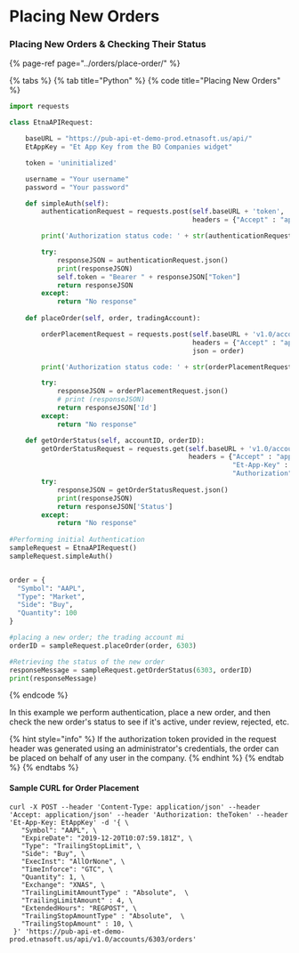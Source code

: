 # Placing New Orders

### Placing New Orders  & Checking Their Status

{% page-ref page="../orders/place-order/" %}

{% tabs %}
{% tab title="Python" %}
{% code title="Placing New Orders" %}
```python
import requests

class EtnaAPIRequest:

	baseURL = "https://pub-api-et-demo-prod.etnasoft.us/api/"
	EtAppKey = "Et App Key from the BO Companies widget"

	token = 'uninitialized'

	username = "Your username"
	password = "Your password"

	def simpleAuth(self):
		authenticationRequest = requests.post(self.baseURL + 'token', 
											  headers = {"Accept" : "application/json", "Et-App-Key" : self.EtAppKey, "Username":self.username, "Password":self.password})

		print('Authorization status code: ' + str(authenticationRequest.status_code) + '\n')

		try:
			responseJSON = authenticationRequest.json()
			print(responseJSON)
			self.token = "Bearer " + responseJSON["Token"]
			return responseJSON
		except:
			return "No response"
		
	def placeOrder(self, order, tradingAccount):

		orderPlacementRequest = requests.post(self.baseURL + 'v1.0/accounts/' + str(tradingAccount) + '/orders',
											  headers = {"Accept" : "application/json", "Et-App-Key" : self.EtAppKey, "Authorization":self.token},
											  json = order)

		print('Authorization status code: ' + str(orderPlacementRequest.status_code) + '\n')

		try:
			responseJSON = orderPlacementRequest.json()
			# print (responseJSON)
			return responseJSON['Id']
		except:
			return "No response"

	def getOrderStatus(self, accountID, orderID):
		getOrderStatusRequest = requests.get(self.baseURL + 'v1.0/accounts/' + str(accountID) + '/orders/' + str(orderID),
											 headers = {"Accept" : "application/json", 
									  			 		"Et-App-Key" : self.EtAppKey, 
									  			 		"Authorization":self.token})
		try:
			responseJSON = getOrderStatusRequest.json()
			print(responseJSON)
			return responseJSON['Status']
		except:
			return "No response"
			
#Performing initial Authentication
sampleRequest = EtnaAPIRequest()
sampleRequest.simpleAuth()


order = {
  "Symbol": "AAPL",
  "Type": "Market",
  "Side": "Buy",
  "Quantity": 100
}

#placing a new order; the trading account mi
orderID = sampleRequest.placeOrder(order, 6303) 

#Retrieving the status of the new order
responseMessage = sampleRequest.getOrderStatus(6303, orderID)
print(responseMessage)
```
{% endcode %}

In this example we perform authentication, place a new order, and then check the new order's status to see if it's active, under review, rejected, etc.

{% hint style="info" %}
If the authorization token provided in the request header was generated using an administrator's credentials, the order can be placed on behalf of any user in the company.
{% endhint %}
{% endtab %}
{% endtabs %}

#### Sample CURL for Order Placement

```text
curl -X POST --header 'Content-Type: application/json' --header 'Accept: application/json' --header 'Authorization: theToken' --header 'Et-App-Key: EtAppKey' -d '{ \ 
   "Symbol": "AAPL", \ 
   "ExpireDate": "2019-12-20T10:07:59.181Z", \ 
   "Type": "TrailingStopLimit", \ 
   "Side": "Buy", \ 
   "ExecInst": "AllOrNone", \ 
   "TimeInforce": "GTC", \ 
   "Quantity": 1, \ 
   "Exchange": "XNAS", \ 
   "TrailingLimitAmountType" : "Absolute",  \ 
   "TrailingLimitAmount" : 4, \ 
   "ExtendedHours": "REGPOST", \ 
   "TrailingStopAmountType" : "Absolute",  \ 
   "TrailingStopAmount" : 10, \ 
 }' 'https://pub-api-et-demo-prod.etnasoft.us/api/v1.0/accounts/6303/orders'
```

